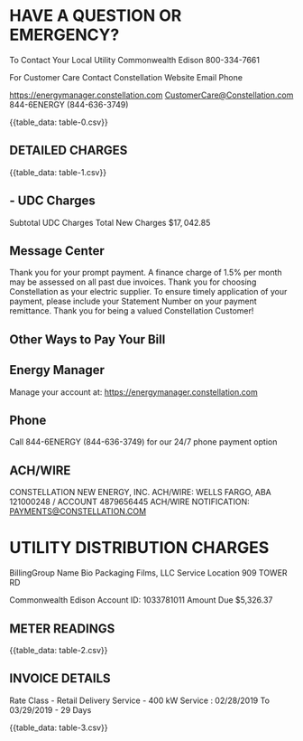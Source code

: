 # HAVE A QUESTION OR EMERGENCY? 

To Contact Your Local Utility
Commonwealth Edison
800-334-7661

For Customer Care Contact Constellation
Website
Email
Phone

https://energymanager.constellation.com
CustomerCare@Constellation.com
844-6ENERGY (844-636-3749)

{{table_data: table-0.csv}}

## DETAILED CHARGES

{{table_data: table-1.csv}}

## - UDC Charges

Subtotal UDC Charges
Total New Charges $\$ 17,042.85$

## Message Center

Thank you for your prompt payment. A finance charge of $1.5 \%$ per month may be assessed on all past due invoices.
Thank you for choosing Constellation as your electric supplier.
To ensure timely application of your payment, please include your Statement Number on your payment remittance. Thank you for being a valued Constellation Customer!

## Other Ways to Pay Your Bill

## Energy Manager

Manage your account at:
https://energymanager.constellation.com

## Phone

Call 844-6ENERGY (844-636-3749) for our 24/7 phone payment option

## ACH/WIRE

CONSTELLATION NEW ENERGY, INC. ACH/WIRE: WELLS FARGO, ABA 121000248 / ACCOUNT 4879656445
ACH/WIRE NOTIFICATION:
PAYMENTS@CONSTELLATION.COM

# UTILITY DISTRIBUTION CHARGES 

BillingGroup Name Bio Packaging Films, LLC Service Location 909 TOWER RD

Commonwealth Edison Account ID: 1033781011
Amount Due \$5,326.37

## METER READINGS

{{table_data: table-2.csv}}

## INVOICE DETAILS

Rate Class - Retail Delivery Service - 400 kW
Service : 02/28/2019 To 03/29/2019 - 29 Days

{{table_data: table-3.csv}}
